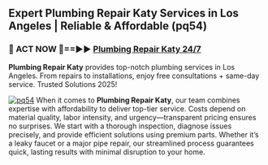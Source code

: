 ## Expert Plumbing Repair Katy Services in Los Angeles | Reliable & Affordable (pq54)  

<h3>🚿 ACT NOW 🌟==►► <a href="https://tinyurl.com/2ne6vx2x" rel="nofollow">Plumbing Repair Katy 24/7</a></h3>

**Plumbing Repair Katy** provides top-notch plumbing services in Los Angeles. From repairs to installations, enjoy free consultations + same-day service. Trusted Solutions 2025!

[![pq54](https://i.imgur.com/4PFF4AK.jpeg)](https://tinyurl.com/2ne6vx2x)
When it comes to **Plumbing Repair Katy**, our team combines expertise with affordability to deliver top-tier service. Costs depend on material quality, labor intensity, and urgency—transparent pricing ensures no surprises. We start with a thorough inspection, diagnose issues precisely, and provide efficient solutions using premium parts. Whether it’s a leaky faucet or a major pipe repair, our streamlined process guarantees quick, lasting results with minimal disruption to your home.